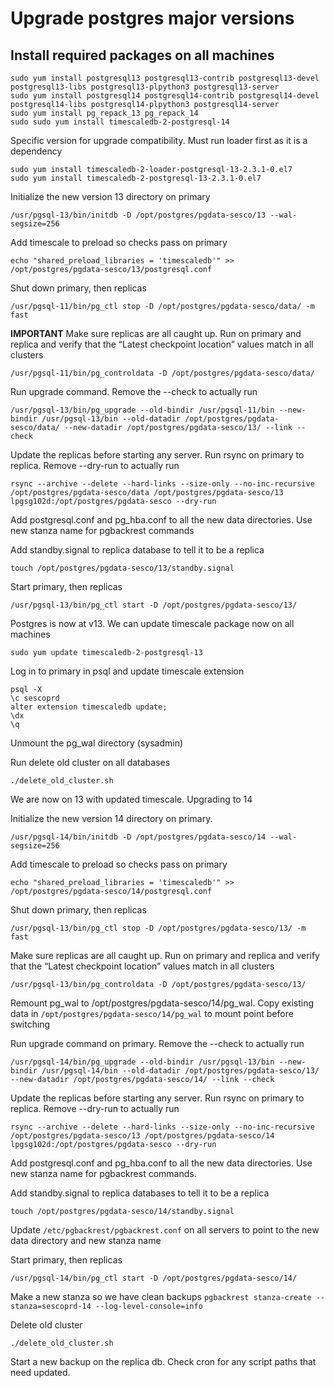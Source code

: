 # Upgrade postgres major versions
## Install required packages on all machines
```
sudo yum install postgresql13 postgresql13-contrib postgresql13-devel postgresql13-libs postgresql13-plpython3 postgresql13-server
sudo yum install postgresql14 postgresql14-contrib postgresql14-devel postgresql14-libs postgresql14-plpython3 postgresql14-server
sudo yum install pg_repack_13 pg_repack_14
sudo sudo yum install timescaledb-2-postgresql-14
```

Specific version for upgrade compatibility. Must run loader first as it is a dependency
```
sudo yum install timescaledb-2-loader-postgresql-13-2.3.1-0.el7
sudo yum install timescaledb-2-postgresql-13-2.3.1-0.el7
```


Initialize the new version 13 directory on primary
```
/usr/pgsql-13/bin/initdb -D /opt/postgres/pgdata-sesco/13 --wal-segsize=256
```

Add timescale to preload so checks pass on primary
```
echo "shared_preload_libraries = 'timescaledb'" >> /opt/postgres/pgdata-sesco/13/postgresql.conf
```

Shut down primary, then replicas
```
/usr/pgsql-11/bin/pg_ctl stop -D /opt/postgres/pgdata-sesco/data/ -m fast
```


**IMPORTANT** Make sure replicas are all caught up. Run on primary and replica and verify that the “Latest checkpoint location” values match in all clusters
```
/usr/pgsql-11/bin/pg_controldata -D /opt/postgres/pgdata-sesco/data/
```

Run upgrade command. Remove the --check to actually run
```
/usr/pgsql-13/bin/pg_upgrade --old-bindir /usr/pgsql-11/bin --new-bindir /usr/pgsql-13/bin --old-datadir /opt/postgres/pgdata-sesco/data/ --new-datadir /opt/postgres/pgdata-sesco/13/ --link --check
```

Update the replicas before starting any server. Run rsync on primary to replica. Remove --dry-run to actually run
```
rsync --archive --delete --hard-links --size-only --no-inc-recursive /opt/postgres/pgdata-sesco/data /opt/postgres/pgdata-sesco/13 lpgsg102d:/opt/postgres/pgdata-sesco --dry-run
```

Add postgresql.conf and pg_hba.conf to all the new data directories. Use new stanza name for pgbackrest commands

Add standby.signal to replica database to tell it to be a replica
```
touch /opt/postgres/pgdata-sesco/13/standby.signal
```

Start primary, then replicas
```
/usr/pgsql-13/bin/pg_ctl start -D /opt/postgres/pgdata-sesco/13/
```

Postgres is now at v13. We can update timescale package now on all machines
```
sudo yum update timescaledb-2-postgresql-13
```

Log in to primary in psql and update timescale extension
```
psql -X
\c sescoprd
alter extension timescaledb update;
\dx
\q
```

Unmount the pg_wal directory (sysadmin)


Run delete old cluster on all databases
```
./delete_old_cluster.sh
```


We are now on 13 with updated timescale. Upgrading to 14

Initialize the new version 14 directory on primary.
```
/usr/pgsql-14/bin/initdb -D /opt/postgres/pgdata-sesco/14 --wal-segsize=256
```

Add timescale to preload so checks pass on primary
```
echo "shared_preload_libraries = 'timescaledb'" >> /opt/postgres/pgdata-sesco/14/postgresql.conf
```

Shut down primary, then replicas
```
/usr/pgsql-13/bin/pg_ctl stop -D /opt/postgres/pgdata-sesco/13/ -m fast
```

Make sure replicas are all caught up. Run on primary and replica and verify that the “Latest checkpoint location” values match in all clusters
```
/usr/pgsql-13/bin/pg_controldata -D /opt/postgres/pgdata-sesco/13/
```

Remount pg_wal to /opt/postgres/pgdata-sesco/14/pg_wal. Copy existing data in `/opt/postgres/pgdata-sesco/14/pg_wal` to mount point before switching


Run upgrade command on primary. Remove the --check to actually run
```
/usr/pgsql-14/bin/pg_upgrade --old-bindir /usr/pgsql-13/bin --new-bindir /usr/pgsql-14/bin --old-datadir /opt/postgres/pgdata-sesco/13/ --new-datadir /opt/postgres/pgdata-sesco/14/ --link --check
```

Update the replicas before starting any server. Run rsync on primary to replica. Remove --dry-run to actually run
```
rsync --archive --delete --hard-links --size-only --no-inc-recursive /opt/postgres/pgdata-sesco/13 /opt/postgres/pgdata-sesco/14 lpgsg102d:/opt/postgres/pgdata-sesco --dry-run
```

Add postgresql.conf and pg_hba.conf to all the new data directories. Use new stanza name for pgbackrest commands.


Add standby.signal to replica databases to tell it to be a replica
```
touch /opt/postgres/pgdata-sesco/14/standby.signal
```


Update `/etc/pgbackrest/pgbackrest.conf` on all servers to point to the new data directory and new stanza name


Start primary, then replicas
```
/usr/pgsql-14/bin/pg_ctl start -D /opt/postgres/pgdata-sesco/14/
```


Make a new stanza so we have clean backups
``
pgbackrest stanza-create --stanza=sescoprd-14 --log-level-console=info
``


Delete old cluster
```
./delete_old_cluster.sh
```

Start a new backup on the replica db. Check cron for any script paths that need updated.
